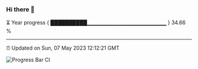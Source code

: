 ### Hi there 👋

⏳ Year progress { ██████████▁▁▁▁▁▁▁▁▁▁▁▁▁▁▁▁▁▁▁▁ } 34.66 %

---

⏰ Updated on Sun, 07 May 2023 12:12:21 GMT

![Progress Bar CI](https://github.com/Shyam-Makwana/GitHub-Actions-Demo/workflows/Progress%20Bar%20CI/badge.svg)
